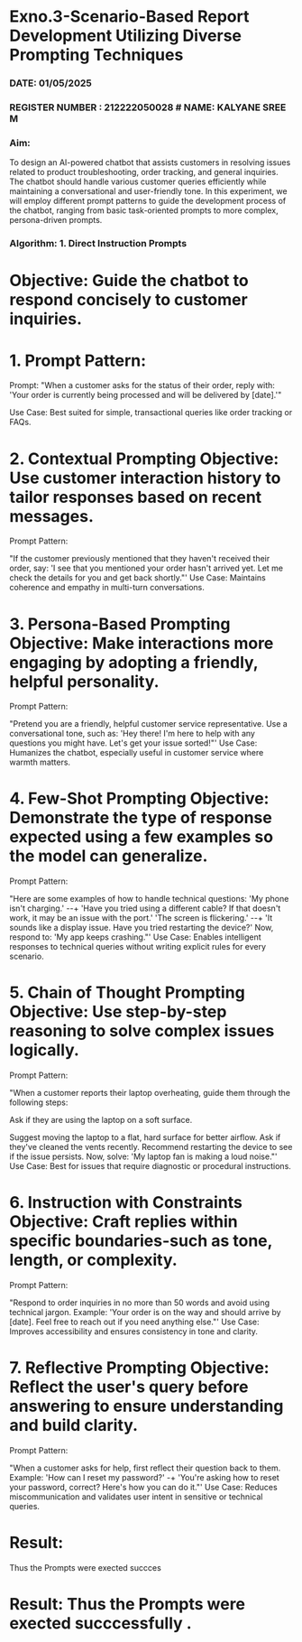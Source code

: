 # Exno.3-Scenario-Based Report Development Utilizing Diverse Prompting Techniques
### DATE: 01/05/2025                                                                           
### REGISTER NUMBER : 212222050028              # NAME: KALYANE SREE M
### Aim: 
To design an AI-powered chatbot that assists customers in resolving issues related to product troubleshooting, order tracking, and general inquiries. The chatbot should handle various customer queries efficiently while maintaining a conversational and user-friendly tone. In this experiment, we will employ different prompt patterns to guide the development process of the chatbot, ranging from basic task-oriented prompts to more complex, persona-driven prompts.

### Algorithm:  1. Direct Instruction Prompts
# Objective: Guide the chatbot to respond concisely to customer inquiries.
# 1. Prompt Pattern:
Prompt: "When a customer asks for the status of their order, reply with: 'Your order is currently being processed and will be delivered by [date].'"

Use Case: Best suited for simple, transactional queries like order tracking or FAQs.

# 2.	Contextual Prompting Objective: Use customer interaction history to tailor responses based on recent messages.
Prompt Pattern:

"If the customer previously mentioned that they haven't received their order, say: 'I see that you mentioned your order hasn't arrived yet. Let me check the details for you and get back shortly."'
Use Case: Maintains coherence and empathy in multi-turn conversations.

# 3.	Persona-Based Prompting Objective: Make interactions more engaging by adopting a friendly, helpful personality.
Prompt Pattern:

"Pretend you are a friendly, helpful customer service representative. Use a conversational tone, such as: 'Hey there! I'm here to help with any questions you might have. Let's get your issue sorted!"'
Use Case: Humanizes the chatbot, especially useful in customer service where warmth matters.
# 4.	Few-Shot Prompting Objective: Demonstrate the type of response expected using a few examples so the model can generalize.
Prompt Pattern:

"Here are some examples of how to handle technical questions: 'My phone isn't charging.'
--+ 'Have you tried using a different cable? If that doesn't work, it may be an issue with the port.' 'The screen is flickering.' --+ 'It sounds like a display issue. Have you tried restarting the device?' Now, respond to: 'My app keeps crashing."'
Use Case: Enables intelligent responses to technical queries without writing explicit rules for every scenario.
# 5.	Chain of Thought Prompting Objective: Use step-by-step reasoning to solve complex issues logically.
Prompt Pattern:

"When a customer reports their laptop overheating, guide them through the following steps:
 
Ask if they are using the laptop on a soft surface.

Suggest moving the laptop to a flat, hard surface for better airflow. Ask if they've cleaned the vents recently.
Recommend restarting the device to see if the issue persists. Now, solve: 'My laptop fan is making a loud noise."'
Use Case: Best for issues that require diagnostic or procedural instructions.

# 6.	Instruction with Constraints Objective: Craft replies within specific boundaries-such as tone, length, or complexity.
Prompt Pattern:

"Respond to order inquiries in no more than 50 words and avoid using technical jargon. Example: 'Your order is on the way and should arrive by [date]. Feel free to reach out if you need anything else."'
Use Case: Improves accessibility and ensures consistency in tone and clarity.

# 7.	Reflective Prompting Objective: Reflect the user's query before answering to ensure understanding and build clarity.
Prompt Pattern:

"When a customer asks for help, first reflect their question back to them. Example: 'How can I reset my password?' -+ 'You're asking how to reset your password, correct? Here's how you can do it."'
Use Case: Reduces miscommunication and validates user intent in sensitive or technical queries.

# Result: 
Thus the Prompts were exected succces





# Result: Thus the Prompts were exected succcessfully .

